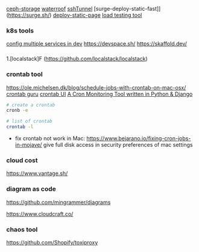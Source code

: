[ceph-storage](https://ceph.io/ceph-storage/)
[waterroof](http://www.hanynet.com/waterroof/)
[sshTunnel](https://www.tynsoe.org/v2/stm/documentation/)
[surge-deploy-static-fast]](https://surge.sh/)
[deploy-static-page](https://www.netlify.com/pricing/)
[load testing tool](https://locust.io/)


### k8s tools
[config multiple services in dev](https://tilt.dev/)
https://devspace.sh/
https://skaffold.dev/


###
1.[localstack]F (https://github.com/localstack/localstack)


### crontab tool
https://ole.michelsen.dk/blog/schedule-jobs-with-crontab-on-mac-osx/
[crontab guru](https://crontab.guru/)
[crontab UI](https://dkron.io/)
[A Cron Monitoring Tool written in Python & Django](https://github.com/healthchecks/healthchecks)

```bash
# create a crontab
cronb -e

# list of crontab
crontab -l
```

- fix crontab not work in Mac: https://www.bejarano.io/fixing-cron-jobs-in-mojave/
give full disk access in security preferences of mac settings

### cloud cost
https://www.vantage.sh/


### diagram as code
https://github.com/mingrammer/diagrams

https://www.cloudcraft.co/


### chaos tool
https://github.com/Shopify/toxiproxy

